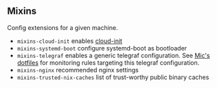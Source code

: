 ## Mixins

Config extensions for a given machine.

- `mixins-cloud-init` enables [cloud-init](https://cloud-init.io)
- `mixins-systemd-boot` configure systemd-boot as bootloader
- `mixins-telegraf` enables a generic telegraf configuration. See [Mic's dotfiles](https://github.com/Mic92/dotfiles/blob/master/nixos/eva/modules/prometheus/alert-rules.nix)
  for monitoring rules targeting this telegraf configuration.
- `mixins-nginx` recommended nginx settings
- `mixins-trusted-nix-caches` list of trust-worthy public binary caches
